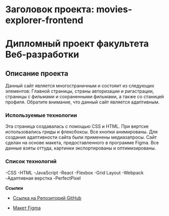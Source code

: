 # Заголовок проекта: movies-explorer-frontend
# Дипломный проект факультета Веб-разработки

## Описание проекта
Данный сайт является многостраничным и состояит из следующих элементов: Главной страницы, страны авторизации и ригастрации, страницы с фильмами и сохраненными фильмами, а также со станицей профиля.
Обратите внимание, что данный сайт является адаптивным.

### Используемые технологии
Эта страница создавалась с помощью CSS и HTML. При вертске использовались гриды и флексбоксы. Все кнопки анимированы. Для создания адаптивности сайта были применены медиазапросы.
Сайт сделан на основе макета, предоставленного в программе Figma. Все данные взяты оттуда, картинки экспортированы и оптимизированы.

### Список технологий
-CSS
-HTML
-JavaScript
-React
-Flexbox
-Grid Layout
-Webpack
-Адаптивная верстка
-PerfectPixel


**Ссылки**

* [Ссылка на Репозиторий GitHub](https://github.com/Emelyanova-Arina-29/movies-explorer-frontend/tree/level-2)

* [Макет Figma](https://disk.yandex.ru/d/HCFkutbDlWDNxQ)


